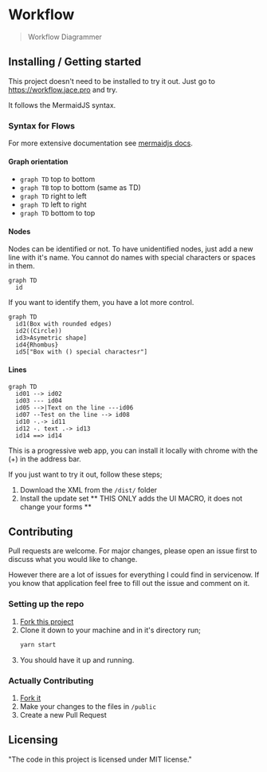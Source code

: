 # Workflow

> Workflow Diagrammer

## Installing / Getting started

This project doesn't need to be installed to try it out.  Just go to https://workflow.jace.pro and try.

It follows the MermaidJS syntax.

### Syntax for Flows

For more extensive documentation see [mermaidjs docs](https://mermaidjs.github.io/#/flowchart).

#### Graph orientation

 - `graph TD` top to bottom
 - `graph TB` top to bottom (same as TD)
 - `graph TD` right to left
 - `graph TD` left to right
 - `graph TD` bottom to top

#### Nodes

Nodes can be identified or not.  To have unidentified nodes, just add a new line with it's name.  You cannot do names with special characters or spaces in them.

```
graph TD
  id
```

If you want to identify them, you have a lot more control.

```
graph TD
  id1(Box with rounded edges)
  id2((Circle))
  id3>Asymetric shape]
  id4{Rhombus}
  id5["Box with () special charactesr"]
```

#### Lines

```
graph TD
  id01 --> id02 
  id03 --- id04
  id05 -->|Text on the line ---id06
  id07 --Test on the line --> id08
  id10 -.-> id11
  id12 -. text .-> id13
  id14 ==> id14
```
This is a progressive web app, you can install it locally with chrome with the (+) in the address bar.

If you just want to try it out, follow these steps;

1. Download the XML from the `/dist/` folder
2. Install the update set
   ** THIS ONLY adds the UI MACRO, it does not change your forms **



## Contributing

Pull requests are welcome. For major changes, please open an issue first to 
discuss what you would like to change.

However there are a lot of issues for everything I could find in servicenow.
If you know that application feel free to fill out the issue and comment on it.

### Setting up the repo

1.  [Fork this project](https://github.com/jacebenson/workflow/fork)
2.  Clone it down to your machine and in it's directory run;
    ```sh
    yarn start
    ```
3.  You should have it up and running.

### Actually Contributing

1.  [Fork it](https://github.com/jacebenson/osaf/fork)
1.  Make your changes to the files in `/public`
1.  Create a new Pull Request

## Licensing

"The code in this project is licensed under MIT license."
